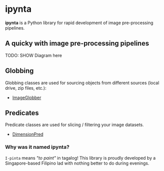 # ipynta

**ipynta** is a Python library for rapid development of image pre-processing pipelines.

## A quicky with image pre-processing pipelines

TODO: SHOW Diagram here

## Globbing

Globbing classes are used for sourcing objects from different sources (local drive, zip files, etc.):

- [ImageGlobber](https://github.com/allanchua101/ipynta/blob/main/docs/globbing/ImageGlobber.md)

## Predicates

Predicate classes are used for slicing / filtering your image datasets.

- [DimensionPred](https://github.com/allanchua101/ipynta/blob/main/docs/predicates/DimensionPred.md)

### Why was it named ipynta?

`I-pinta` means _"to paint"_ in tagalog! This library is proudly developed by a Singapore-based Filipino lad with nothing better to do during evenings.
